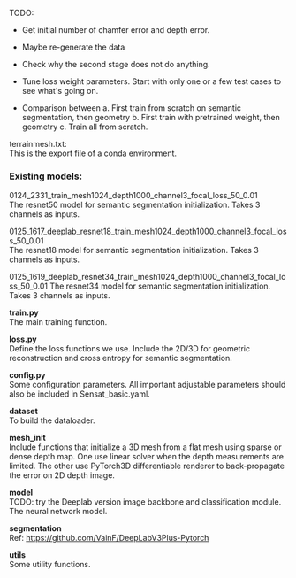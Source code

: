 TODO: 
* Get initial number of chamfer error and depth error.
* Maybe re-generate the data

* Check why the second stage does not do anything.
* Tune loss weight parameters. Start with only one or a few test cases to see what's going on.

* Comparison between
    a. First train from scratch on semantic segmentation, then geometry
    b. First train with pretrained weight, then geometry
    c. Train all from scratch.


terrainmesh.txt:  
This is the export file of a conda environment. 


### Existing models:
0124_2331_train_mesh1024_depth1000_channel3_focal_loss_50_0.01  
The resnet50 model for semantic segmentation initialization. Takes 3 channels as inputs.  

0125_1617_deeplab_resnet18_train_mesh1024_depth1000_channel3_focal_loss_50_0.01  
The resnet18 model for semantic segmentation initialization. Takes 3 channels as inputs.  

0125_1619_deeplab_resnet34_train_mesh1024_depth1000_channel3_focal_loss_50_0.01
The resnet34 model for semantic segmentation initialization. Takes 3 channels as inputs.  

**train.py**  
The main training function.  

**loss.py**  
Define the loss functions we use. Include the 2D/3D for geometric reconstruction and cross entropy for semantic segmentation.  

**config.py**  
Some configuration parameters. All important adjustable parameters should also be included in Sensat_basic.yaml.  

**dataset**  
To build the dataloader.

**mesh_init**  
Include functions that initialize a 3D mesh from a flat mesh using sparse or dense depth map. One use linear solver when the depth measurements are limited. The other use PyTorch3D differentiable renderer to back-propagate the error on 2D depth image.  

**model**  
TODO: try the Deeplab version image backbone and classification module.  
The neural network model. 

**segmentation**  
Ref: https://github.com/VainF/DeepLabV3Plus-Pytorch  


**utils**  
Some utility functions.